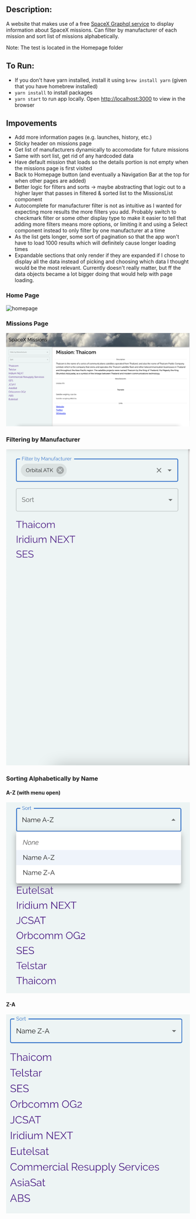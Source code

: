 ## Description:

A website that makes use of a free [SpaceX Graphql service](https://studio.apollographql.com/public/SpaceX-pxxbxen/home?variant=current) to display information about SpaceX missions. Can filter by manufacturer of each mission and sort list of missions alphabetically.

Note: The test is located in the Homepage folder

## To Run:

- If you don't have yarn installed, install it using `brew install yarn` (given that you have homebrew installed)
- `yarn install` to install packages
- `yarn start` to run app locally. Open [http://localhost:3000](http://localhost:3000) to view in the browser

## Impovements

- Add more information pages (e.g. launches, history, etc.)
- Sticky header on missions page
- Get list of manufacturers dynamically to accomodate for future missions
- Same with sort list, get rid of any hardcoded data
- Have default mission that loads so the details portion is not empty when the missions page is first visited
- Back to Homepage button (and eventually a Navigation Bar at the top for when other pages are added)
- Better logic for filters and sorts -> maybe abstracting that logic out to a higher layer that passes in filtered & sorted list to the MissionsList component
- Autocomplete for manufacturer filter is not as intuitive as I wanted for expecting more results the more filters you add. Probably switch to checkmark filter or some other display type to make it easier to tell that adding more filters means more options, or limiting it and using a Select component instead to only filter by one manufacturer at a time
- As the list gets longer, some sort of pagination so that the app won't have to load 1000 results which will definitely cause longer loading times
- Expandable sections that only render if they are expanded if I chose to display all the data instead of picking and choosing which data I thought would be the most relevant. Currently doesn't really matter, but ff the data objects became a lot bigger doing that would help with page loading.

### Home Page

![homepage](./src/imgs/spacex_homepage.png)

### Missions Page

![missionspage](./src/imgs/missionspage.png)

### Filtering by Manufacturer

![filter_by_manufacturer](./src/imgs/filter_by_manufacturer.png)

### Sorting Alphabetically by Name

#### A-Z (with menu open)

![sort_alphabetical_az](./src/imgs/sort_a_z_openmenu.png)

#### Z-A

![sort_alphabetical_za](./src/imgs/sort_z_a.png)
